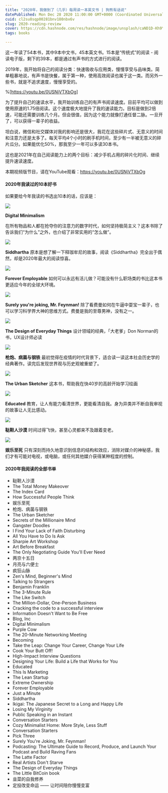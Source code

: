 ```yaml
---
title: "2020年，我做到了（几乎）每周读一本英文书 | 狗熊有话说"
datePublished: Mon Dec 28 2020 11:00:00 GMT+0000 (Coordinated Universal Time)
cuid: cl2su8sqp00281bnv180nbx6v
slug: 2020-reading-review
cover: https://cdn.hashnode.com/res/hashnode/image/unsplash/caND1D-Kh9Y/upload/v1651744789334/JQds4VIeT.jpeg
tags: books

---
```


这一年读了54本书，其中9本中文书，45本英文书。15本是“传统式”的阅读 - 阅读电子版，剩下的39本，都是通过有声书的方式进行的阅读。

2019年，我开始将自己的阅读分类：快速吸收与应用类，慢慢享受与品味类。简单粗暴地说，有声书是快餐，属于第一种，使用高效阅读也属于这一类。而另外一些书，就是不追求速度，慢慢享受的。

%[https://youtu.be/0USNjVTXbOg]

为了提升自己的速读水平，我开始训练自己的有声书阅读速度。目前平均可以做到使用原速的1.75倍阅读。这个速度极大地提升了我的速读能力。目标是做到2倍速，可能还需要训练几个月。但会很值，因为这个能力就像打通任督二脉。一旦开了，可以获得一辈子的收益。

坦白说，微信和社交媒体对我的影响还是很大，我花在这些碎片式、无意义的时间和注意力还是太多了。每天平均4个小时的刷手机时间，至少有一半被无意义的碎片瓜分。如果能优化50%，那我至少一年可以多读30本书。

这也是2021年在自己阅读能力上的两个目标：减少手机占用的碎片化时间、继续提升速读速度。

本期视频版节目，请在YouTube观看：https://youtu.be/0USNjVTXbOg

#### 2020年我读过的10本好书

如果要给今年我读的书选出10本的话，应该是：

![](https://i.imgur.com/OuBOZ2v.jpg)

**Digital Minimalism**

在所有物品和人都在抢夺你的注意力的数字时代，如何坚持极简主义？这本书除了告诉我们“为什么”之外，也介绍了非常实用的“怎么做”。

![](https://i.imgur.com/C8GToZ0.jpg)

**Siddhartha**
原本是想了解一下释珈牟尼的故事，阅读《Siddhartha》完全出于偶然，却是2020年最大的阅读惊喜。

![](https://i.imgur.com/1vHgFu9.jpg)

**Forever Employable**
如何可以永远有活儿做？可能没有什么职场类的书比这本书更适应今年的全球大环境。

![](https://i.imgur.com/k2S7ons.jpg)

**Surely you're joking, Mr. Feynman!**
除了看费曼如何在牛逼中耍宝一辈子，也可以学习科学界大神的思维方式。费曼是我的至尊男神，没有之一。

![](https://i.imgur.com/7lb64fa.jpg)

**The Design of Everyday Things**
设计领域的经典，「大老爹」Don Norman的书，UX设计师必读

![](https://i.imgur.com/CwYgLS4.jpg)

**枪炮、病菌与钢铁**
最初觉得在疫情的时代背景下，适合读一读这本社会历史学的经典著作。读完后发现世界观与历史观被重塑了。

![](https://i.imgur.com/CtsY4Hc.jpg)

**The Urban Sketcher**
这本书，帮助我在快40岁的高龄开始学习绘画

![](https://i.imgur.com/BghlBux.jpg)

**Educated**
教育，让人有能力看清世界，更能看清自我。身为异类并不断自我审视的故事让人无比感动。

![](https://i.imgur.com/8F6i9tN.jpg)

**鞑靼人沙漠**
时间过得飞快，甚至心灵都来不及跟着变老。

![](https://i.imgur.com/pFuwS5m.jpg)

**娱乐至死**
只有深刻而持久地意识到信息的结构和效应，消除对媒介的神秘感，我们才有可能对电视，或电脑，或任何其他媒介获得某种程度的控制。

#### 2020年我阅读的全部书单

* 鞑靼人沙漠
* The Total Money Makeover
* The Index Card
* How Successful People Think
* 娱乐至死
* 枪炮、病菌与钢铁
* The Urban Sketcher
* Secrets of the Millionaire Mind
* Gangster Doodles
* I Find Your Lack of Faith Disturbing
* All You Have to Do Is Ask
* Sharpie Art Workshop
* Art Before Breakfast
* The Only Negotiating Guide You'll Ever Need
* 两京十五日
* 月亮与六便士
* 疯狂山脉
* Zen's Mind, Beginner's Mind
* Talking to Strangers
* Benjamin Franklin
* The 3-Minute Rule
* The Like Switch
* The Million-Dollar, One-Person Business
* Cracking the code to a successful interview
* Information Doesn't Want to Be Free
* Blog, Inc
* Digital Minimalism
* Purple Cow
* The 20-Minute Networking Meeting
* Becoming
* Take the Leap: Change Your Career, Change Your Life
* Cook Your Butt Off!
* High-Impact Interview Questions
* Designing Your Life: Build a Life that Works for You
* Educated 
* This Is Marketing
* The Lean Startup
* Extreme Ownership
* Forever Employable
* Just a Minute
* Siddhartha
* Ikigai: The Japanese Secret to a Long and Happy Life
* Losing My Virginity
* Public Speaking in an Instant
* Conversation Starters
* Cozy Minimalist Home: More Style, Less Stuff
* Conversation Starters
* Pick Three
* Surely You're Joking, Mr. Feynman!
* Podcasting: The Ultimate Guide to Record, Produce, and Launch Your Podcast and Build Raving Fans
* The Latte Factor
* Real Artists Don't Starve
* The Design of Everyday Things
* The Little BitCoin book
* 韭菜的自我修养
* 定投改变命运 —— 让时间陪你慢慢变富